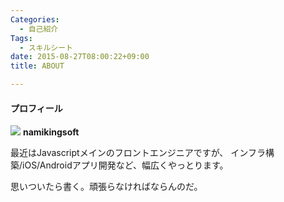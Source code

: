 ```yaml
---
Categories:
  - 自己紹介
Tags:
  - スキルシート
date: 2015-08-27T08:00:22+09:00
title: ABOUT

---
```


<div class="module-about">

<div class="module-about__overview">

<h4>プロフィール</h4>
<p>
<img src="https://s.gravatar.com/avatar/3706c1a344dc2282c6683b6c6d0926f2?s=50&r=g">
<strong>namikingsoft</strong>
</p>
<p>
最近はJavascriptメインのフロントエンジニアですが、
インフラ構築/iOS/Androidアプリ開発など、幅広くやっとります。
</p>
<p>
思いついたら書く。頑張らなければならんのだ。
</p>
</div>


</div>
